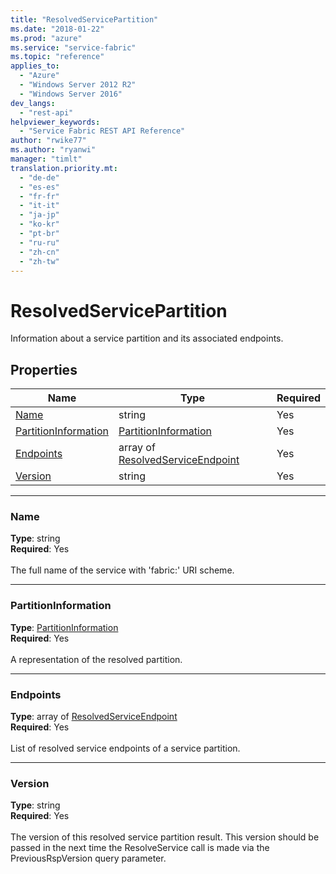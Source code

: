 ```yaml
---
title: "ResolvedServicePartition"
ms.date: "2018-01-22"
ms.prod: "azure"
ms.service: "service-fabric"
ms.topic: "reference"
applies_to: 
  - "Azure"
  - "Windows Server 2012 R2"
  - "Windows Server 2016"
dev_langs: 
  - "rest-api"
helpviewer_keywords: 
  - "Service Fabric REST API Reference"
author: "rwike77"
ms.author: "ryanwi"
manager: "timlt"
translation.priority.mt: 
  - "de-de"
  - "es-es"
  - "fr-fr"
  - "it-it"
  - "ja-jp"
  - "ko-kr"
  - "pt-br"
  - "ru-ru"
  - "zh-cn"
  - "zh-tw"
---
```

# ResolvedServicePartition

Information about a service partition and its associated endpoints.

## Properties
| Name | Type | Required |
| --- | --- | --- |
| [Name](#name) | string | Yes |
| [PartitionInformation](#partitioninformation) | [PartitionInformation](sfclient-model-partitioninformation.md) | Yes |
| [Endpoints](#endpoints) | array of [ResolvedServiceEndpoint](sfclient-model-resolvedserviceendpoint.md) | Yes |
| [Version](#version) | string | Yes |

____
### Name
__Type__: string <br/>
__Required__: Yes<br/>
<br/>
The full name of the service with 'fabric:' URI scheme.

____
### PartitionInformation
__Type__: [PartitionInformation](sfclient-model-partitioninformation.md) <br/>
__Required__: Yes<br/>
<br/>
A representation of the resolved partition.

____
### Endpoints
__Type__: array of [ResolvedServiceEndpoint](sfclient-model-resolvedserviceendpoint.md) <br/>
__Required__: Yes<br/>
<br/>
List of resolved service endpoints of a service partition.

____
### Version
__Type__: string <br/>
__Required__: Yes<br/>
<br/>
The version of this resolved service partition result. This version should be passed in the next time the ResolveService call is made via the PreviousRspVersion query parameter.
